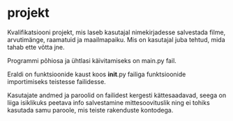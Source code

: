 # projekt
Kvalifikatsiooni projekt, mis laseb kasutajal nimekirjadesse salvestada filme, arvutimänge, raamatuid ja maailmapaiku.
Mis on kasutajal juba tehtud, mida tahab ette võtta jne.

Programmi põhiosa ja ühtlasi käivitamiseks on main.py fail.

Eraldi on funktsioonide kaust koos __init__.py failiga funktsioonide importimiseks teistesse failidesse.

Kasutajate andmed ja paroolid on failidest kergesti kättesaadavad, seega on liiga isiklikuks peetava info salvestamine mittesoovituslik ning ei tohiks kasutada samu paroole, mis teiste rakenduste kontodega.
